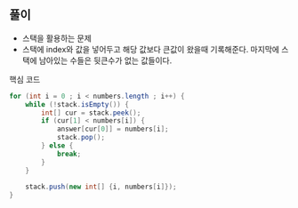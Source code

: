 ## 풀이

- 스택을 활용하는 문제
- 스택에 index와 값을 넣어두고 해당 값보다 큰값이 왔을때 기록해준다. 마지막에 스택에 남아있는 수들은 뒷큰수가 없는 값들이다.

핵심 코드
```java
for (int i = 0 ; i < numbers.length ; i++) {
    while (!stack.isEmpty()) {
        int[] cur = stack.peek();
        if (cur[1] < numbers[i]) {
            answer[cur[0]] = numbers[i];
            stack.pop();
        } else {
            break;
        }
    }
    
    stack.push(new int[] {i, numbers[i]});
}
```